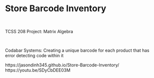 <h1> Store Barcode Inventory</h1> <br>
<p>TCSS 208 Project: Matrix Algebra</p><br>
<p>Codabar Systems: Creating a unique barcode for each product that has error detecting code within it</p>
https://jasondinh345.github.io/Store-Barcode-Inventory/
<br>
https://youtu.be/SDyCbDEE03M
